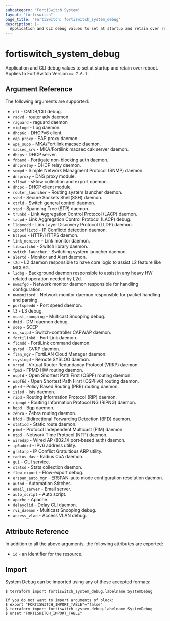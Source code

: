 ```yaml
---
subcategory: "FortiSwitch System"
layout: "fortiswitch"
page_title: "FortiSwitch: fortiswitch_system_debug"
description: |-
  Application and CLI debug values to set at startup and retain over reboot.
---
```


# fortiswitch_system_debug
Application and CLI debug values to set at startup and retain over reboot. Applies to FortiSwitch Version `>= 7.6.1`.

## Argument Reference

The following arguments are supported:

* `cli` - CMDB/CLI debug.
* `radvd` - router adv daemon
* `raguard` - raguard daemon
* `miglogd` - Log daemon.
* `dhcp6c` - DHCPv6 client.
* `eap_proxy` - EAP proxy daemon.
* `wpa_supp` - MKA/Fortilink macsec daemon.
* `macsec_srv` - MKA/Fortilink macsec cak server daemon.
* `dhcps` - DHCP server.
* `fnbamd` - Fortigate non-blocking auth daemon.
* `dhcprelay` - DHCP relay daemon.
* `snmpd` - Simple Network Managment Protocol (SNMP) daemon.
* `dnsproxy` - DNS proxy module.
* `sflowd` - sFlow collection and export daemon.
* `dhcpc` - DHCP client module.
* `router_launcher` - Routing system launcher daemon.
* `sshd` - Secure Sockets Shell(SSH) daemon.
* `ctrld` - Switch general control daemon.
* `stpd` - Spanning Tree (STP) daemon.
* `trunkd` - Link Aggregation Control Protocol (LACP) daemon.
* `lacpd` - Link Aggregation Control Protocol (LACP) debug.
* `lldpmedd` - Link Layer Discovery Protocol (LLDP) daemon.
* `ipconflictd` - IP Conflictd detection daemon.
* `httpsd` - HTTP/HTTPS daemon.
* `link_monitor` - Link monitor daemon.
* `libswitchd` - Switch library daemon.
* `switch_launcher` - Switching system launcher daemon.
* `alertd` - Monitor and Alert daemon.
* `l2d` - L2 daemon responsible to have core logic to assist L2 feature like MCLAG.
* `l2dbg` - Background daemon responsible to assist in any heavy HW related operation needed by L2d.
* `nwmcfgd` - Network monitor daemon responsible for handling configuration.
* `nwmonitord` - Network monitor daemon responsible for packet handling and parsing.
* `portspeedd` - Port speed daemon.
* `l3` - L3 debug.
* `mcast_snooping` - Multicast Snooping debug.
* `dmid` - DMI daemon debug.
* `scep` - SCEP
* `cu_swtpd` - Switch-controller CAPWAP daemon.
* `fortilinkd` - FortiLink daemon.
* `flcmdd` - FortiLink command daemon.
* `gvrpd` - GVRP daemon.
* `flan_mgr` - FortiLAN Cloud Manager daemon.
* `rsyslogd` - Remote SYSLOG daemon.
* `vrrpd` - Virtual Router Redundancy Protocol (VRRP) daemon.
* `fpmd` - FPMD HW routing daemon.
* `ospfd` - Open Shortest Path First (OSPF) routing daemon.
* `ospf6d` - Open Shortest Path First (OSPFv6) routing daemon.
* `pbrd` - Policy Based Routing (PBR) routing daemon.
* `isisd` - Isis daemon.
* `ripd` - Routing Information Protocol (RIP) daemon.
* `ripngd` - Routing Information Protocol NG (RIPNG) daemon.
* `bgpd` - Bgp daemon.
* `zebra` - Zebra routing daemon.
* `bfdd` - Bidirectional Forwarding Detection (BFD) daemon.
* `staticd` - Static route daemon.
* `pimd` - Protocol Independent Multicast (PIM) daemon.
* `ntpd` - Network Time Protocol (NTP) daemon.
* `wiredap` - Wired AP (802.1X port-based auth) daemon.
* `ip6addrd` - IPv6 address utility.
* `gratarp` - IP Conflict Gratuitious ARP utility.
* `radius_das` - Radius CoA daemon.
* `gui` - GUI service.
* `statsd` - Stats collection daemon.
* `flow_export` - Flow-export debug.
* `erspan_auto_mgr` - ERSPAN-auto mode configuration resolution daemon.
* `autod` - Automation Stitches.
* `email_server` - Email server.
* `auto_script` - Auto script.
* `apache` - Apache.
* `delayclid` - Delay CLI daemon.
* `rvi_daemon` - Multicast Snooping debug.
* `access_vlan` - Access VLAN debug.


## Attribute Reference

In addition to all the above arguments, the following attributes are exported:
* `id` - an identifier for the resource.

## Import

System Debug can be imported using any of these accepted formats:
```
$ terraform import fortiswitch_system_debug.labelname SystemDebug

If you do not want to import arguments of block:
$ export "FORTISWITCH_IMPORT_TABLE"="false"
$ terraform import fortiswitch_system_debug.labelname SystemDebug
$ unset "FORTISWITCH_IMPORT_TABLE"
```
